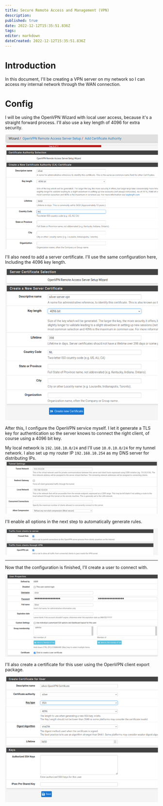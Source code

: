 ```yaml
---
title: Secure Remote Access and Management (VPN)
description: 
published: true
date: 2022-12-12T15:35:51.836Z
tags: 
editor: markdown
dateCreated: 2022-12-12T15:35:51.836Z
---
```


# Introduction
In this document, I'll be creating a VPN server on my network so I can access my internal network through the WAN connection.

# Config

I will be using the OpenVPN Wizard with local user access, because it's a straight forward process.
I'll also use a key length of 4096 for extra security. 

![1.png](/bok/vpn/1.png)

I'll also need to add a server certificate. I'll use the same configuration here, Including the 4096 key length.

![2.png](/bok/vpn/2.png)

After this, I configure the OpenVPN service myself. I let it generate a TLS key for authentication so the server knows to connect the right client, of course using a 4096 bit key.

My local network is `192.168.10.0/24` and I'll use `10.0.10.0/24` for my tunnel network.
I also set up my router IP `192.168.10.254` as my DNS server for distributing IPs.
![3.png](/bok/vpn/3.png)

I'll enable all options in the next step to automatically generate rules.

![4.png](/bok/vpn/4.png)

---

Now that the configuration is finished, I'll create a user to connect with.

![5.png](/bok/vpn/5.png)

I'll also create a certificate for this user using the OpenVPN client export package. 

![6.png](/bok/vpn/6.png)